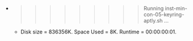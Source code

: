 * >>>>>>>>> Running inst-min-con-05-keyring-aptly.sh ...
  * Disk size = 836356K. Space Used = 8K. Runtime = 00:00:00:01.
